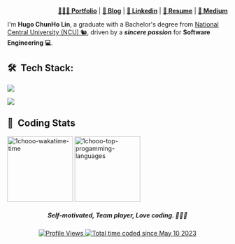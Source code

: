 
<div align="right">
    <p>
        <a href="https://1chooo.com" target="_blank"><b>👨🏻‍💻 Portfolio</b></a> |
        <a href="https://blog.1chooo.com" target="_blank"><b>📓 Blog</b></a> |
        <a href="https://1chooo.com/cv.pdf" target="_blank"><b>🧳 Linkedin</b></a> |
        <a href="https://1chooo.com/cv.pdf" target="_blank"><b>📜 Resume</b></a> |
        <a href="https://medium.com/@1chooo" target="_blank"><b>📠 Medium</b></a> 
    </p>
</div>

I'm **Hugo ChunHo Lin**, a graduate with a Bachelor's degree from [National Central University (NCU) 🐿️](https://www.ncu.edu.tw/), driven by a ***sincere passion*** for **Software Engineering 💻**.


## 🛠 &nbsp;Tech Stack:

<p align="left">
	<a href="https://skillicons.dev">
		<img src="https://skillicons.dev/icons?i=py,java,cpp,go,ts,md,bash,latex" />
	</a>
</p>
<p align="left">
	<a href="https://skillicons.dev">
		<img src="https://skillicons.dev/icons?i=linux,aws,githubactions,docker,fastapi,react,flask,dynamodb" />
	</a>
</p>


## 📇 &nbsp;Coding Stats

<p align="left">
	<img 
		height="150px" 
		src="https://github-readme-stats-1chooo.vercel.app/api/wakatime?username=1chooo&layout=compact&langs_count=8&title_color=ff9900&text_color=cccccc&icon_color=ff9900&bg_color=232f3e"
		alt="1chooo-wakatime-time" />
	<img 
		height="150px" 
		src="https://github-readme-streak-stats.herokuapp.com/?user=1chooo&theme=react&hide_border=false&card_height=120&background=232f3e&fire=ff9900&ring=ff9900&stroke=37475a&currStreakLabel=cccccc&sideLabels=cccccc&sideNums=ff9900&currStreakNum=cccccc&dates=cccccc"
		alt="1chooo-top-progamming-languages" />
</p>


<div align="center">
	<h5>Self-motivated, Team player,
	Love coding. 👨🏻‍💻</h5>
	<a 
		href="https://github.com/antonkomarev/github-profile-views-counter" target="_blank">
		<img 
			src="https://komarev.com/ghpvc/?username=1chooo&style=for-the-badge" 
			alt="Profile Views"/>
	</a>
	<a 
		href="https://wakatime.com/@de962691-c66a-4501-860f-eb122ac6ea13" 
		target="_blank">
		<img 
			src="https://wakatime.com/badge/user/de962691-c66a-4501-860f-eb122ac6ea13.svg?style=for-the-badge" 
			alt="Total time coded since May 10 2023" />
	</a>
</div>
